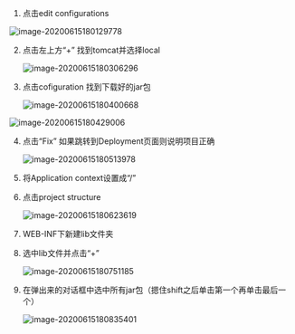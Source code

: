 1. 点击edit configurations

![image-20200615180129778](C:\Users\WANG\AppData\Roaming\Typora\typora-user-images\image-20200615180129778.png)

2. 点击左上方“+” 找到tomcat并选择local

   ![image-20200615180306296](C:\Users\WANG\AppData\Roaming\Typora\typora-user-images\image-20200615180306296.png)

3. 点击cofiguration 找到下载好的jar包

   ![image-20200615180400668](C:\Users\WANG\AppData\Roaming\Typora\typora-user-images\image-20200615180400668.png)

![image-20200615180429006](C:\Users\WANG\AppData\Roaming\Typora\typora-user-images\image-20200615180429006.png)

4. 点击“Fix” 如果跳转到Deployment页面则说明项目正确

   ![image-20200615180513978](C:\Users\WANG\AppData\Roaming\Typora\typora-user-images\image-20200615180513978.png)

5. 将Application context设置成“/”

6. 点击project structure

   ![image-20200615180623619](C:\Users\WANG\AppData\Roaming\Typora\typora-user-images\image-20200615180623619.png)

7. WEB-INF下新建lib文件夹

8. 选中lib文件并点击“+”

   ![image-20200615180751185](C:\Users\WANG\AppData\Roaming\Typora\typora-user-images\image-20200615180751185.png)

9. 在弹出来的对话框中选中所有jar包（摁住shift之后单击第一个再单击最后一个）

   ![image-20200615180835401](C:\Users\WANG\AppData\Roaming\Typora\typora-user-images\image-20200615180835401.png)